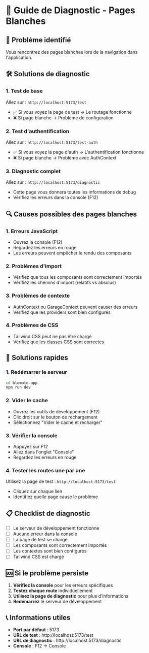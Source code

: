 # 🔧 Guide de Diagnostic - Pages Blanches

## 🚨 Problème identifié
Vous rencontrez des pages blanches lors de la navigation dans l'application.

## 🛠️ Solutions de diagnostic

### 1. **Test de base**
Allez sur : `http://localhost:5173/test`
- ✅ Si vous voyez la page de test → Le routage fonctionne
- ❌ Si page blanche → Problème de configuration

### 2. **Test d'authentification**
Allez sur : `http://localhost:5173/test-auth`
- ✅ Si vous voyez la page d'auth → L'authentification fonctionne
- ❌ Si page blanche → Problème avec AuthContext

### 3. **Diagnostic complet**
Allez sur : `http://localhost:5173/diagnostic`
- Cette page vous donnera toutes les informations de debug
- Vérifiez les erreurs dans la console (F12)

## 🔍 Causes possibles des pages blanches

### 1. **Erreurs JavaScript**
- Ouvrez la console (F12)
- Regardez les erreurs en rouge
- Les erreurs peuvent empêcher le rendu des composants

### 2. **Problèmes d'import**
- Vérifiez que tous les composants sont correctement importés
- Vérifiez les chemins d'import (relatifs vs absolus)

### 3. **Problèmes de contexte**
- AuthContext ou GarageContext peuvent causer des erreurs
- Vérifiez que les providers sont bien configurés

### 4. **Problèmes de CSS**
- Tailwind CSS peut ne pas être chargé
- Vérifiez que les classes CSS sont correctes

## 🚀 Solutions rapides

### 1. **Redémarrer le serveur**
```bash
cd blomoto-app
npm run dev
```

### 2. **Vider le cache**
- Ouvrez les outils de développement (F12)
- Clic droit sur le bouton de rechargement
- Sélectionnez "Vider le cache et recharger"

### 3. **Vérifier la console**
- Appuyez sur F12
- Allez dans l'onglet "Console"
- Regardez les erreurs en rouge

### 4. **Tester les routes une par une**
Utilisez la page de test : `http://localhost:5173/test`
- Cliquez sur chaque lien
- Identifiez quelle page cause le problème

## 📋 Checklist de diagnostic

- [ ] Le serveur de développement fonctionne
- [ ] Aucune erreur dans la console
- [ ] La page de test se charge
- [ ] Les composants sont correctement importés
- [ ] Les contextes sont bien configurés
- [ ] Tailwind CSS est chargé

## 🆘 Si le problème persiste

1. **Vérifiez la console** pour les erreurs spécifiques
2. **Testez chaque route** individuellement
3. **Utilisez la page de diagnostic** pour plus d'informations
4. **Redémarrez** le serveur de développement

## 📞 Informations utiles

- **Port par défaut** : 5173
- **URL de test** : http://localhost:5173/test
- **URL de diagnostic** : http://localhost:5173/diagnostic
- **Console** : F12 → Console
